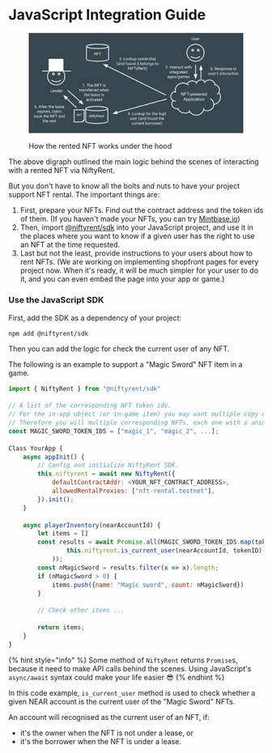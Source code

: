 # JavaScript Integration Guide

<figure><img src=".gitbook/assets/image (2).png" alt=""><figcaption><p>How the rented NFT works under the hood</p></figcaption></figure>

The above digraph outlined the main logic behind the scenes of interacting with a rented NFT via NiftyRent.

But you don't have to know all the bolts and nuts to have your project support NFT rental. The important things are:

1. First, prepare your NFTs. Find out the contract address and the token ids of them. (If you haven't made your NFTs, you can try [Mintbase.io](htttps://mintbase.io))
2. Then, import [@niftyrent/sdk](https://www.npmjs.com/package/@niftyrent/sdk) into your JavaScript project, and use it in the places where you want to know if a given user has the right to use an NFT at the time requested.
3. Last but not the least, provide instructions to your users about how to rent NFTs. (We are working on implementing shopfront pages for every project now. When it's ready, it will be much simpler for your user to do it, and you can even embed the page into your app or game.)

### Use the JavaScript SDK

First, add the SDK as a dependency of your project:

```
npm add @niftyrent/sdk
```

Then you can add the logic for check the current user of any NFT.

The following is an example to support a "Magic Sword" NFT item in a game.

```javascript
import { NiftyRent } from "@niftyrent/sdk"

// A list of the corresponding NFT token ids.
// For the in-app object (or in-game item) you may want multiple copy of it.
// Therefore you will multiple corresponding NFTs, each one with a unique token id.
const MAGIC_SWORD_TOKEN_IDS = ["magic_1", "magic_2", ...];

Class YourApp {
    async appInit() {
        // Config and initialize NiftyRent SDK.
        this.niftyrent = await new NiftyRent({
            defaultContractAddr: <YOUR_NFT_CONTRACT_ADDRESS>,
            allowedRentalProxies: ["nft-rental.testnet"],
        }).init();
    }
    
    async playerInventory(nearAccountId) {
        let items = []
        const results = await Promise.all(MAGIC_SWORD_TOKEN_IDS.map(tokenId =>
                this.niftyrent.is_current_user(nearAccountId, tokenID)
            ));
        const nMagicSword = results.filter(x => x).length;
        if (nMagicSword > 0) {
            items.push({name: "Magic sword", count: nMagicSword})
        }
        
        // Check other items ...
        
        return items;
    }
}
```

{% hint style="info" %}
Some method of `NiftyRent` returns `Promise`s, because it need to make API calls behind the scenes. Using JavaScript's `async/await` syntax could make your life easier :sunglasses:
{% endhint %}

In this code example, `is_current_user` method is used to check whether a given NEAR account is the current user of the "Magic Sword" NFTs.

An account will recognised as the current user of an NFT, if:

* it's the owner when the NFT is not under a lease, or
* it's the borrower when the NFT is under a lease.

